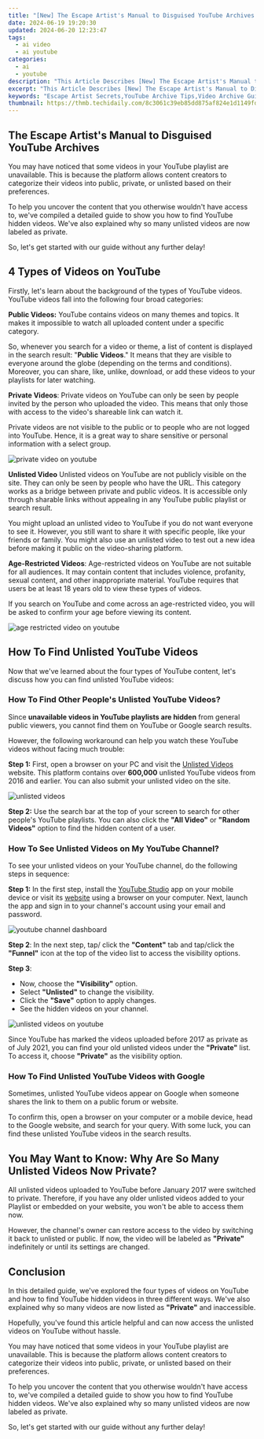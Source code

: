 ```yaml
---
title: "[New] The Escape Artist's Manual to Disguised YouTube Archives for 2024"
date: 2024-06-19 19:20:30
updated: 2024-06-20 12:23:47
tags:
  - ai video
  - ai youtube
categories:
  - ai
  - youtube
description: "This Article Describes [New] The Escape Artist's Manual to Disguised YouTube Archives for 2024"
excerpt: "This Article Describes [New] The Escape Artist's Manual to Disguised YouTube Archives for 2024"
keywords: "Escape Artist Secrets,YouTube Archive Tips,Video Archive Guide,Disguise in Media,Digital Content Hiding,Archivism Strategies,Online Anonymity Techniques"
thumbnail: https://thmb.techidaily.com/8c3061c39eb85dd875af824e1d1149fd13be54628fb79ee748ce5191efb525e2.jpg
---
```


## The Escape Artist's Manual to Disguised YouTube Archives

You may have noticed that some videos in your YouTube playlist are unavailable. This is because the platform allows content creators to categorize their videos into public, private, or unlisted based on their preferences.

To help you uncover the content that you otherwise wouldn't have access to, we've compiled a detailed guide to show you how to find YouTube hidden videos. We've also explained why so many unlisted videos are now labeled as private.

So, let's get started with our guide without any further delay!

## 4 Types of Videos on YouTube

Firstly, let's learn about the background of the types of YouTube videos. YouTube videos fall into the following four broad categories:

**Public Videos:** YouTube contains videos on many themes and topics. It makes it impossible to watch all uploaded content under a specific category.

So, whenever you search for a video or theme, a list of content is displayed in the search result: "**Public** **Videos**." It means that they are visible to everyone around the globe (depending on the terms and conditions). Moreover, you can share, like, unlike, download, or add these videos to your playlists for later watching.

**Private Videos**: Private videos on YouTube can only be seen by people invited by the person who uploaded the video. This means that only those with access to the video's shareable link can watch it.

Private videos are not visible to the public or to people who are not logged into YouTube. Hence, it is a great way to share sensitive or personal information with a select group.

![private video on youtube](https://images.wondershare.com/filmora/article-images/private-video-on-youtube.png)

**Unlisted Video** Unlisted videos on YouTube are not publicly visible on the site. They can only be seen by people who have the URL. This category works as a bridge between private and public videos. It is accessible only through sharable links without appealing in any YouTube public playlist or search result.

You might upload an unlisted video to YouTube if you do not want everyone to see it. However, you still want to share it with specific people, like your friends or family. You might also use an unlisted video to test out a new idea before making it public on the video-sharing platform.

**Age-Restricted Videos**: Age-restricted videos on YouTube are not suitable for all audiences. It may contain content that includes violence, profanity, sexual content, and other inappropriate material. YouTube requires that users be at least 18 years old to view these types of videos.

If you search on YouTube and come across an age-restricted video, you will be asked to confirm your age before viewing its content.

![age restricted video on youtube](https://images.wondershare.com/filmora/article-images/age-restricted-videos-on-youtube.png)

## How To Find Unlisted YouTube Videos

Now that we've learned about the four types of YouTube content, let's discuss how you can find unlisted YouTube videos:

### How To Find Other People's Unlisted YouTube Videos?

Since **unavailable videos in YouTube playlists are hidden** from general public viewers, you cannot find them on YouTube or Google search results.

However, the following workaround can help you watch these YouTube videos without facing much trouble:

**Step 1:** First, open a browser on your PC and visit the [Unlisted Videos](https://unlistedvideos.com/) website. This platform contains over **600,000** unlisted YouTube videos from 2016 and earlier. You can also submit your unlisted video on the site.

![unlisted videos](https://images.wondershare.com/filmora/article-images/using-the-unlisted-videos-website-to-see-hidden-videos.png)

**Step 2:** Use the search bar at the top of your screen to search for other people's YouTube playlists. You can also click the **"All Video"** or **"Random Videos"** option to find the hidden content of a user.

### How To See Unlisted Videos on My YouTube Channel?

To see your unlisted videos on your YouTube channel, do the following steps in sequence:

**Step 1:** In the first step, install the [YouTube Studio](https://play.google.com/store/apps/details?id=com.google.android.apps.youtube.creator&hl=en&gl=US) app on your mobile device or visit its [website](https://studio.youtube.com/) using a browser on your computer. Next, launch the app and sign in to your channel's account using your email and password.

![youtube channel dashboard](https://images.wondershare.com/filmora/article-images/accessing-youtube-studio-to-see-unlisted-videos.png)

**Step 2**: In the next step, tap/ click the **"Content"** tab and tap/click the **"Funnel"** icon at the top of the video list to access the visibility options.

**Step 3**:

* Now, choose the **"Visibility"** option.
* Select **"Unlisted"** to change the visibility.
* Click the **"Save"** option to apply changes.
* See the hidden videos on your channel.

![unlisted videos on youtube](https://images.wondershare.com/filmora/article-images/changing-videos-visibility-to-see-unlisted-videos-on-youtube.png)

Since YouTube has marked the videos uploaded before 2017 as private as of July 2021, you can find your old unlisted videos under the **"Private"** list. To access it, choose **"Private"** as the visibility option.

### How To Find Unlisted YouTube Videos with Google

Sometimes, unlisted YouTube videos appear on Google when someone shares the link to them on a public forum or website.

To confirm this, open a browser on your computer or a mobile device, head to the Google website, and search for your query. With some luck, you can find these unlisted YouTube videos in the search results.

## You May Want to Know: Why Are So Many Unlisted Videos Now Private?

All unlisted videos uploaded to YouTube before January 2017 were switched to private. Therefore, if you have any older unlisted videos added to your Playlist or embedded on your website, you won't be able to access them now.

However, the channel's owner can restore access to the video by switching it back to unlisted or public. If now, the video will be labeled as **"Private"** indefinitely or until its settings are changed.

## Conclusion

In this detailed guide, we've explored the four types of videos on YouTube and how to find YouTube hidden videos in three different ways. We've also explained why so many videos are now listed as **"Private"** and inaccessible.

Hopefully, you've found this article helpful and can now access the unlisted videos on YouTube without hassle.

You may have noticed that some videos in your YouTube playlist are unavailable. This is because the platform allows content creators to categorize their videos into public, private, or unlisted based on their preferences.

To help you uncover the content that you otherwise wouldn't have access to, we've compiled a detailed guide to show you how to find YouTube hidden videos. We've also explained why so many unlisted videos are now labeled as private.

So, let's get started with our guide without any further delay!


<ins class="adsbygoogle"
     style="display:block"
     data-ad-format="autorelaxed"
     data-ad-client="ca-pub-7571918770474297"
     data-ad-slot="1223367746"></ins>



<ins class="adsbygoogle"
     style="display:block"
     data-ad-client="ca-pub-7571918770474297"
     data-ad-slot="8358498916"
     data-ad-format="auto"
     data-full-width-responsive="true"></ins>
